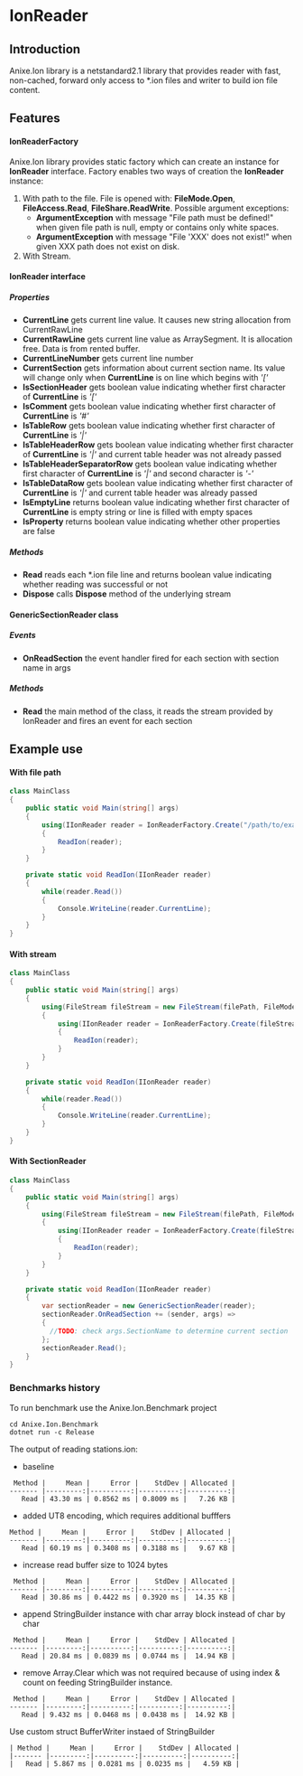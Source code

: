 # IonReader

## Introduction
Anixe.Ion library is a netstandard2.1 library that provides reader with fast, non-cached, forward only access to *.ion files and writer to build ion file content. 

## Features
#### IonReaderFactory
Anixe.Ion library provides static factory which can create an instance for **IonReader** interface. Factory enables two ways of creation the **IonReader** instance:

1. With path to the file. File is opened with: **FileMode.Open**, **FileAccess.Read**, **FileShare.ReadWrite**. Possible argument exceptions:
   * **ArgumentException** with message "File path must be defined!" when given file path is null, empty or contains only white spaces.
   * **ArgumentException** with message "File 'XXX' does not exist!" when given XXX path does not exist on disk.
2. With Stream.

#### IonReader interface
##### Properties
* **CurrentLine** gets current line value. It causes new string allocation from CurrentRawLine 
* **CurrentRawLine** gets current line value as ArraySegment<char>. It is allocation free. Data is from rented buffer.
* **CurrentLineNumber** gets current line number
* **CurrentSection** gets information about current section name. Its value will change only when **CurrentLine** is on line which begins with *'['*
* **IsSectionHeader** gets boolean value indicating whether first character of **CurrentLine** is *'['*
* **IsComment** gets boolean value indicating whether first character of **CurrentLine** is *'#'*
* **IsTableRow** gets boolean value indicating whether first character of **CurrentLine** is *'|'*
* **IsTableHeaderRow** gets boolean value indicating whether first character of **CurrentLine** is *'|'* and current table header was not already passed
* **IsTableHeaderSeparatorRow** gets boolean value indicating whether first character of **CurrentLine** is *'|'* and second character is *'-'*
* **IsTableDataRow** gets boolean value indicating whether first character of **CurrentLine** is *'|'* and current table header was already passed
* **IsEmptyLine** returns boolean value indicating whether first character of **CurrentLine** is empty string or line is filled with empty spaces
* **IsProperty** returns boolean value indicating whether other properties are false

##### Methods
* **Read** reads each *.ion file line and returns boolean value indicating whether reading was successful or not
* **Dispose** calls **Dispose** method of the underlying stream

#### GenericSectionReader class

##### Events
* **OnReadSection** the event handler fired for each section with section name in args
##### Methods
* **Read** the main method of the class, it reads the stream provided by IonReader and fires an event for each section

## Example use
#### With file path
```c#
class MainClass
{
    public static void Main(string[] args)
    {
        using(IIonReader reader = IonReaderFactory.Create("/path/to/example.ion"))
        {
            ReadIon(reader);
        }
    }

    private static void ReadIon(IIonReader reader)
    {
        while(reader.Read())
        {
            Console.WriteLine(reader.CurrentLine);
        }
    }
}
```
#### With stream
```c#
class MainClass
{
    public static void Main(string[] args)
    {
        using(FileStream fileStream = new FileStream(filePath, FileMode.Open, FileAccess.Read, FileShare.ReadWrite))
        {
            using(IIonReader reader = IonReaderFactory.Create(fileStream))
            {
                ReadIon(reader);
            }
        }
    }

    private static void ReadIon(IIonReader reader)
    {
        while(reader.Read())
        {
            Console.WriteLine(reader.CurrentLine);
        }
    }
}
```

#### With SectionReader
```c#
class MainClass
{
    public static void Main(string[] args)
    {
        using(FileStream fileStream = new FileStream(filePath, FileMode.Open, FileAccess.Read, FileShare.ReadWrite))
        {
            using(IIonReader reader = IonReaderFactory.Create(fileStream))
            {
                ReadIon(reader);
            }
        }
    }

    private static void ReadIon(IIonReader reader)
    {
        var sectionReader = new GenericSectionReader(reader);
        sectionReader.OnReadSection += (sender, args) =>
        {
          //TODO: check args.SectionName to determine current section
        };
        sectionReader.Read();
    }
}
```

### Benchmarks history

To run benchmark use the Anixe.Ion.Benchmark project

```
cd Anixe.Ion.Benchmark
dotnet run -c Release
```

The output of reading stations.ion:

* baseline

```
 Method |     Mean |     Error |    StdDev | Allocated |
------- |---------:|----------:|----------:|----------:|
   Read | 43.30 ms | 0.8562 ms | 0.8009 ms |   7.26 KB |
```

* added UT8 encoding, which requires additional bufffers
```
Method |     Mean |     Error |    StdDev | Allocated |
------- |---------:|----------:|----------:|----------:|
   Read | 60.19 ms | 0.3408 ms | 0.3188 ms |   9.67 KB |
```

* increase read buffer size to 1024 bytes
```
 Method |     Mean |     Error |    StdDev | Allocated |
------- |---------:|----------:|----------:|----------:|
   Read | 30.86 ms | 0.4422 ms | 0.3920 ms |  14.35 KB |
```

* append StringBuilder instance with char array block instead of char by char
```
 Method |     Mean |     Error |    StdDev | Allocated |
------- |---------:|----------:|----------:|----------:|
   Read | 20.84 ms | 0.0839 ms | 0.0744 ms |  14.94 KB |
```

* remove Array.Clear which was not required because of using index & count on feeding StringBuilder instance.
```
 Method |     Mean |     Error |    StdDev | Allocated |
------- |---------:|----------:|----------:|----------:|
   Read | 9.432 ms | 0.0468 ms | 0.0438 ms |  14.92 KB |
```

Use custom struct BufferWriter instaed of StringBuilder
```
| Method |     Mean |     Error |    StdDev | Allocated |
|------- |---------:|----------:|----------:|----------:|
|   Read | 5.867 ms | 0.0281 ms | 0.0235 ms |   4.59 KB |
```